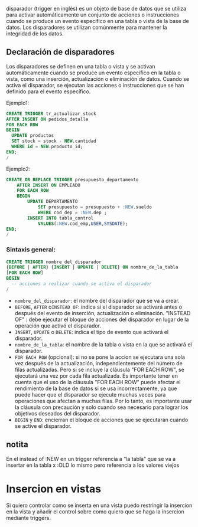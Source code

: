 disparador (trigger en inglés) es un objeto de base de datos que se utiliza para activar automáticamente un conjunto de acciones o instrucciones cuando se produce un evento específico en una tabla o vista de la base de datos.
Los disparadores se utilizan comúnmente para mantener la integridad de los datos.
## Declaración de disparadores
Los disparadores se definen en una tabla o vista y se activan automáticamente cuando se produce un evento específico en la tabla o vista, como una inserción, actualización o eliminación de datos. Cuando se activa el disparador, se ejecutan las acciones o instrucciones que se han definido para el evento específico.

Ejemplo1:
```sql
CREATE TRIGGER tr_actualizar_stock
AFTER INSERT ON pedidos_detalle
FOR EACH ROW
BEGIN
  UPDATE productos
  SET stock = stock - NEW.cantidad
  WHERE id = NEW.producto_id;
END;
/
```
Ejemplo2:
```sql
CREATE OR REPLACE TRIGGER presupuesto_departamento
	AFTER INSERT ON EMPLEADO
	FOR EACH ROW
	BEGIN
		UPDATE DEPARTAMENTO
			SET presupuesto = presupuesto + :NEW.sueldo
			WHERE cod_dep = :NEW.dep ;
		INSERT INTO tabla_control
			VALUES(:NEW.cod_emp,USER,SYSDATE);
END;
/
```
### Sintaxis general:
```sql
CREATE TRIGGER nombre_del_disparador
{BEFORE | AFTER} {INSERT | UPDATE | DELETE} ON nombre_de_la_tabla
[FOR EACH ROW]
BEGIN
  -- acciones a realizar cuando se activa el disparador
/
```
-   `nombre_del_disparador`: el nombre del disparador que se va a crear.
-   `BEFORE`,  `AFTER` o`INSTEAD OF`: indica si el disparador se activará antes o después del evento de inserción, actualización o eliminación. "INSTEAD OF" : debe ejecutar el bloque de acciones del disparador en lugar de la operación que activó el disparador.
-   `INSERT`, `UPDATE` o `DELETE`: indica el tipo de evento que activará el disparador.
-   `nombre_de_la_tabla`: el nombre de la tabla o vista en la que se activará el disparador.
-   `FOR EACH ROW` (opcional): si no se pone la accion se ejecutara una sola vez después de la actualización, independientemente del número de filas actualizadas. Pero si se incluye la cláusula "FOR EACH ROW", se ejecutará una vez por cada fila actualizada.
	Es importante tener en cuenta que el uso de la cláusula "FOR EACH ROW" puede afectar el rendimiento de la base de datos si se usa incorrectamente, ya que puede hacer que el disparador se ejecute muchas veces para operaciones que afectan a muchas filas. Por lo tanto, es importante usar la cláusula con precaución y solo cuando sea necesario para lograr los objetivos deseados del disparador.
-   `BEGIN` y `END`: encierran el bloque de acciones que se ejecutarán cuando se active el disparador.

## notita
En el instead of
:NEW en un trigger referencia a "la tabla" que se va a insertar en la tabla x
:OLD lo mismo pero referencia a los valores viejos

# Insercion en vistas
Si quiero controlar como se inserta en una vista puedo restringir la insercion en la vista y añadir el control sobre como quiero que se haga la insercion mediante triggers.
